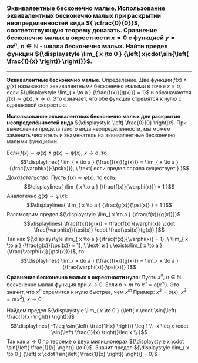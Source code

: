 ### Эквивалентные бесконечно малые. Использование эквивалентных бесконечно малых при раскрытии неопределенностей вида ${ \cfrac{0}{0}}$, соответствующую теорему доказать. Сравнение бесконечно малых в окрестности ${\displaystyle  x = 0}$ с функцией ${\displaystyle y = ax^{ n }, \ n \in \mathbb{N}}$ - шкала бесконечно малых. Найти предел функции ${\displaystyle \lim_{ x \to 0 } {\left( x\cdot\sin{\left( \frac{1}{x} \right)} \right)}}$.
---

**Эквивалентные бесконечно малые.**
Определение. Две функции ${\displaystyle f(x) \wedge g(x)}$ называются эквивалентными бесконечно малыми в точке ${\displaystyle x = a}$, если ${\displaystyle \lim_{ x \to a } {\frac{f(x)}{g(x)}} = 1}$ и обозначаются ${\displaystyle f(x) \sim g(x), \ x \to a}$. Это означает, что обе функции стремятся к нулю с одинаковой скоростью.

**Использование эквивалентных бесконечно малых для раскрытия неопределённостей вида** ${\displaystyle \left[ \frac{0}{0} \right]}$. 
При вычислении предела такого вида неопределенности, мы можем заменить числитель и знаменатель на эквивалентные бесконечно малыми функциями. 

Если ${\displaystyle f(x)\sim\varphi(x) \wedge g(x)\sim\psi(x), \ x \to a}$, то 
$$\displaylines{
\lim_{ x \to a } {\frac{f(x)}{g(x)}} = \lim_{ x \to a } {\frac{\varphi(x)}{\psi(x)}}, \ \text{ если предел справа существует }
}$$
*Доказательство*:
Пусть ${\displaystyle f(x) \sim \varphi(x)}$, то есть:
$$\displaylines{
\lim_{ x \to a } {\frac{f(x)}{\varphi(x)}} = 1
}$$
Аналогично ${\displaystyle g(x) \sim \psi(x)}$:
$$\displaylines{
\lim_{ x \to a } {\frac{g(x)}{\psi(x)} } = 1
}$$
Рассмотрим предел ${\displaystyle \lim_{ x \to a } {\frac{f(x)}{g(x)}}}$
$$\displaylines{
\frac{f(x)}{g(x)} = \frac{f(x)}{\varphi(x)} \cdot \frac{\varphi(x)}{\psi(x)} \cdot \frac{\psi(x)}{g(x)}
}$$
Так как ${\displaystyle \lim_{ x \to a } {\frac{f(x)}{\varphi(x)} = 1}, \ \lim_{ x \to a } {\frac{g(x)}{\psi(x)} = 1}, \ \text{ и } \ \exists\lim_{ x \to a } {\frac{\varphi(x)}{\psi(x)}}}$, то:
$$\displaylines{
\lim_{ x \to a } {\frac{f(x)}{g(x)}} = \lim_{ x \to a } {\frac{\varphi(x)}{\psi(x)}}
}$$
**Сравнение бесконечно малых в окрестности нуля:**
Пусть ${\displaystyle x^{ n }, \ n \in \mathbb{N}}$ бесконечно малая функция при ${\displaystyle x \to 0}$. Если ${\displaystyle n > m}$ то ${\displaystyle x^{ n } = o(x^{ m })}$. Это значит, что ${\displaystyle x^{ n }}$ стремится к нулю быстрее, чем ${\displaystyle x^{ m }}$
Пример: ${\displaystyle x^{ 2 } = o(x), \ x^{ 3 } = o(x^{ 2 }), \ x \to 0}$

Найдем предел ${\displaystyle \lim_{ x \to 0 } {\left( x \cdot \sin{\left( \frac{1}{x} \right)} \right)}}$
$$\displaylines{
-1\leq \sin{\left( \frac{1}{x} \right)} \leq 1 \\
-x \leq x \cdot  \sin{\left( \frac{1}{x} \right)}\leq x \\
}$$
Так как ${\displaystyle  x \to 0}$ по теореме о двух милиционерах ${\displaystyle x \cdot \sin{\left( \frac{1}{x} \right)} \to 0}$. Значит предел ${\displaystyle \lim_{ x \to 0 } {\left( x \cdot \sin{\left( \frac{1}{x} \right)} \right)} = 0}$ 